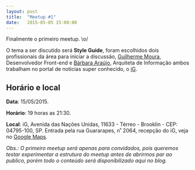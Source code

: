 ```yaml
---
layout: post
title:  "Meetup #1"
date:   2015-05-05 15:00:00
---
```


Finalmente o primeiro meetup. \o/

O tema a ser discutido será **Style Guide**, foram escolhidos dois profissionais da área para iniciar a discussão, [Guilherme Moura](https://www.facebook.com/gmoura.dev), Desenvolvedor Front-end e [Bárbara Araújo](https://www.facebook.com/escopob), Arquiteta de Informação ambos trabalham no portal de noticias super conhecido, o [iG](http://ig.com.br).

## Horário e local

**Data**: 15/05/2015.

**Horário**: 19 horas as 21:30.

**Local**: iG,  Avenida das Nações Unidas, 11633 - Térreo - Brooklin - CEP: 04795-100, SP. Entrada pela rua Guararapes, n˚ 2064, recepção do iG, veja no [Google Maps](https://goo.gl/maps/RBPTl).

_Obs.: O primeiro meetup será apenas para convidados, pois queremos testar experimentar a estrutura do meetup antes de abrirmos par ao publico, porém todo o conteúdo será disponibilizado aqui no blog._
